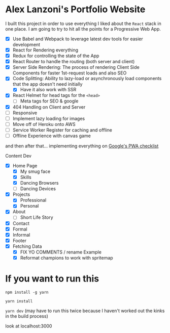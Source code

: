 # Alex Lanzoni's Portfolio Website

I built this project in order to use everything I liked about the `React` stack in one place. I am going to try to hit all the points for a Progressive Web App.

- [X] Use Babel and Webpack to leverage latest dev tools for easier development
- [X] React for Rendering everything
- [X] Redux for controlling the state of the App
- [X] React Router to handle the routing (both server and client)
- [X] Server Side Rendering: The process of rendering Client Side Components for faster 1st-request loads and also SEO
- [X] Code Splitting: Ability to lazy-load or asynchronously load components that the app doesn't need initially
  - [X] Have it also work with SSR
- [X] React Helmet for head tags for the `<head>`
  - [ ] Meta tags for SEO & google
- [X] 404 Handling on Client and Server
- [ ] Responsive
- [ ] Implement lazy loading for images
- [ ] Move off of Heroku onto AWS
- [ ] Service Worker Register for caching and offline
- [ ] Offline Experience with canvas game

and then after that... implementing everything on [Google's PWA checklist](https://developers.google.com/web/progressive-web-apps/checklist)

Content Dev
- [X] Home Page
  - [X] My smug face
  - [X] Skills
  - [X] Dancing Browsers
  - [ ] Dancing Devices
- [X] Projects
  - [X] Professional
  - [X] Personal
- [X] About
  - [ ] Short Life Story
- [X] Contact
 - [X] Formal
 - [X] Informal
- [X] Footer
- [X] Fetching Data
  - [X] FIX YO COMMENTS / rename Example
  - [X] Reformat champions to work with spritemap

# If you want to run this

`npm install -g yarn`

`yarn install`

`yarn dev` (may have to run this twice because I haven't worked out the kinks in the build process)

look at localhost:3000
